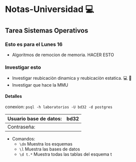 # Notas-Universidad :computer:

## Tarea Sistemas Operativos

### Esto es para el Lunes 16
- Algoritmos de remocion de memoria. HACER ESTO

### Investigar esto
- Investigar reubicaciòn dinamica y reubicaciòn estatica. :computer: :pizza:
- Investigar que hace la MMU


#### Detalles
conexion: `psql -h laboratorios -U bd32 -d postgres`

Usuario base de datos:  | bd32
----------------------- | --------------------
Contraseña:             |

- Comandos:
  - `\dn` Muestra los esquemas
  - `\l` Muestra las bases de datos
  - `\d t.*` Muestra todas las tablas del esquema t
